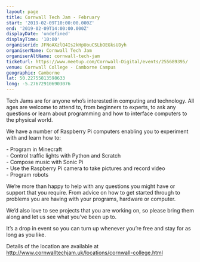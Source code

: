 ```yaml
---
layout: page
title: Cornwall Tech Jam - February
start: '2019-02-09T10:00:00.000Z'
end: '2019-02-09T14:00:00.000Z'
displayDate: 'undefined'
displayTime: '10:00'
organiserid: JFNoAXzlQ4Is2kHpUouCSLbOEGksUDyh
organiserName: Cornwall Tech Jam
organiserAltName: cornwall-tech-jam
ticketurl: https://www.meetup.com/Cornwall-Digital/events/255689395/
venue: Cornwall College - Camborne Campus
geographic: Camborne
lat: 50.22755813598633
long: -5.276729106903076
---
```

<p>Tech Jams are for anyone who’s interested in computing and technology. All ages are welcome to attend to, from beginners to experts, to ask any questions or learn about programming and how to interface computers to the physical world.</p> <p>We have a number of Raspberry Pi computers enabling you to experiment with and learn how to:</p> <p>- Program in Minecraft<br/>- Control traffic lights with Python and Scratch<br/>- Compose music with Sonic Pi<br/>- Use the Raspberry Pi camera to take pictures and record video<br/>- Program robots</p> <p>We’re more than happy to help with any questions you might have or support that you require. From advice on how to get started through to problems you are having with your programs, hardware or computer.</p> <p>We’d also love to see projects that you are working on, so please bring them along and let us see what you’ve been up to.</p> <p>It’s a drop in event so you can turn up whenever you’re free and stay for as long as you like.</p> <p>Details of the location are available at <a href='http://www.cornwalltechjam.uk/locations/cornwall-college.html' class='linkified'>http://www.cornwalltechjam.uk/locations/cornwall-college.html</a></p> 
